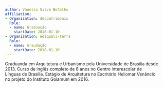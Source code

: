```yaml
---
author: Vanessa Silva Botelho
affiliation:
- Organization: dmcpatrimonio
  Role:
  - name: Graduação
    startDate: 2018-01-10
- Organization: ediquali-terra
  Role:
  - name: Graudação
    startDate: 2018-01-10
---
```


Graduanda em Arquitetura e Urbanismo pela Universidade de Brasília
desde 2013. Curso de inglês completo de 8 anos no Centro Interescolar
de Línguas de Brasília. Estágio de Arquitetura no Escritório Heliomar
Venâncio no projeto do Instituto Goiamum em 2016. 

